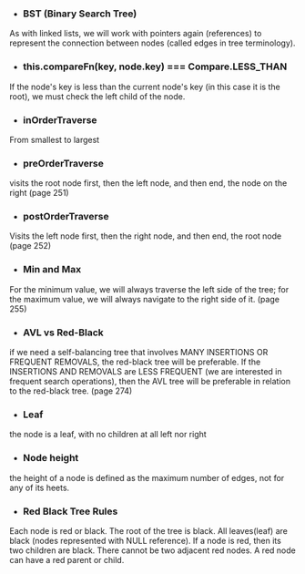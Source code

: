 - ### BST (Binary Search Tree)

As with linked lists, we will work with pointers again
(references) to represent the connection between nodes
(called edges in tree terminology).

- ### this.compareFn(key, node.key) === Compare.LESS_THAN

If the node's key is less than the current node's key (in this case it is the root),
we must check the left child of the node.

- ### inOrderTraverse

From smallest to largest

- ### preOrderTraverse

visits the root node first, then the left node, and then
end, the node on the right (page 251)

- ### postOrderTraverse

Visits the left node first, then the right node, and then
end, the root node (page 252)

- ### Min and Max

For the minimum value, we will always traverse the left side of the
tree; for the maximum value, we will always navigate to the right side of it. (page 255)

- ### AVL vs Red-Black

if we need a self-balancing tree that involves MANY INSERTIONS
OR FREQUENT REMOVALS, the red-black tree will be preferable. If the
INSERTIONS AND REMOVALS are LESS FREQUENT (we are interested in
frequent search operations), then the AVL tree will be preferable in
relation to the red-black tree. (page 274)

- ### Leaf

the node is a leaf, with no children at all
left nor right

- ### Node height

the height of a node is defined as the maximum number
of edges, not for any of its heets.

- ### Red Black Tree Rules

Each node is red or black.
The root of the tree is black.
All leaves(leaf) are black (nodes represented with NULL reference).
If a node is red, then its two children are black.
There cannot be two adjacent red nodes. A red node can have a red parent or child.
